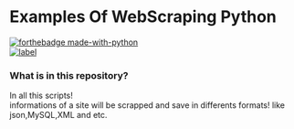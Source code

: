 # Examples Of WebScraping Python    

[![forthebadge made-with-python](https://ForTheBadge.com/images/badges/made-with-python.svg)](https://www.python.org/)  
[![label](https://img.shields.io/badge/author-AmirZoyber-orange)](https://www.youtube.com/channel/UCQuvYvdrmJ0S2Mwweactvkw)  


### What is in this repository?   
In all this scripts!     
informations of a site will be scrapped and save in differents formats! like json,MySQL,XML and etc.   




